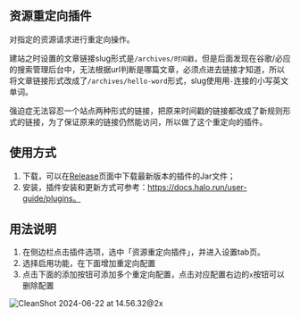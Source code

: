 ## 资源重定向插件

对指定的资源请求进行重定向操作。

建站之时设置的文章链接slug形式是`/archives/时间戳`，但是后面发现在谷歌/必应的搜索管理后台中，无法根据url判断是哪篇文章，必须点进去链接才知道，所以将文章链接形式改成了`/archives/hello-word`形式，slug使用用`-`连接的小写英文单词。

强迫症无法容忍一个站点两种形式的链接，把原来时间戳的链接都改成了新规则形式的链接，为了保证原来的链接仍然能访问，所以做了这个重定向的插件。

## 使用方式

1. 下载，可以在[Release](https://github.com/flycati/halo-plugin-redirection/releases)页面中下载最新版本的插件的Jar文件；
2. 安装，插件安装和更新方式可参考：https://docs.halo.run/user-guide/plugins。

## 用法说明

1. 在侧边栏点击插件选项，选中「资源重定向插件」，并进入设置tab页。
2. 选择启用功能，在下面增加重定向配置
3. 点击下面的添加按钮可添加多个重定向配置，点击对应配置右边的`x`按钮可以删除配置

![CleanShot 2024-06-22 at 14.56.32@2x](https://img-gh.flycat.tech/03/main/pg/202406/e9c82f2aeb9b3cceed279aff82018981825.webp)